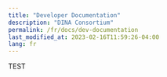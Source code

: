 ```yaml
---
title: "Developer Documentation"
description: "DINA Consortium"
permalink: /fr/docs/dev-documentation
last_modified_at: 2023-02-16T11:59:26-04:00
lang: fr
---
```


TEST
